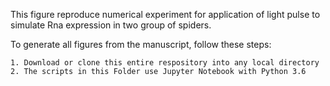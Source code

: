
This figure reproduce numerical experiment for application of light pulse to simulate Rna expression in two group of spiders. 

To generate all figures from the manuscript, follow these steps:

    1. Download or clone this entire respository into any local directory
    2. The scripts in this Folder use Jupyter Notebook with Python 3.6
   
